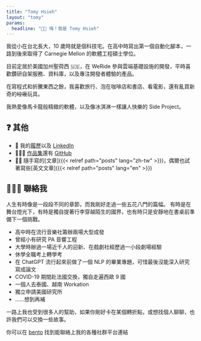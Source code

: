 ```yaml
---
title: "Tomy Hsieh"
layout: "tomy"
params:
  headline: "👋🏻 嗨！我是 Tomy Hsieh"
---
```


我從小在台北長大，10 歲時就是個科技宅。在高中時寫出第一個自動化腳本，一路到後來取得了 Carnegie Mellon 的軟體工程碩士學位。

目前定居於美國加州聖荷西 🇺🇸，在 WeRide 參與雲端基礎設施的開發，平時喜歡鑽研自架服務、資料庫，以及專注開發者體驗的產品。

在寫程式和折騰東西之餘，我喜歡旅行、泡在咖啡店和書店、看電影，還有亂買新奇的~~垃圾~~玩具。

我熱愛像馬卡龍般精緻的軟體，以及像冰淇淋一樣讓人快樂的 Side Project。

## ❓ 其他

- 💼 我的[履歷](https://cv.tomy.me)以及 [LinkedIn](https://www.linkedin.com/in/tomy0000000)
- 🧑🏻‍💻 [作品集](https://projects.tomy.me)還有 [GitHub](https://github.com/tomy0000000)
- ✍🏻 隨手寫的[文章]({{< relref path="posts" lang="zh-tw" >}})，偶爾也試著寫些[英文文章]({{< relref path="posts" lang="en" >}})

## 🙋🏻‍♂️ 聯絡我

人生有時像是一段段不同的章節，而我剛好走過一些五花八門的篇幅。
有時是在舞台燈光下，有時是獨自提著行李穿越陌生的國界，也有時只是安靜地在書桌前準備下一個挑戰。

- 高中時在流行音樂社籌辦兩場大型成發
- 曾經小有研究 PA 音響工程
- 大學時辦過一場近千人的迎新、在戲劇社經歷過一小段劇場經驗
- 休學全職考上轉學考
- 在 ChatGPT 流行起來前做了一個 NLP 的畢業專題，可惜最後沒能深入研究寫成論文
- COVID-19 期間赴法國交換，獨自走遍西歐 9 國
- 一個人去泰國、越南 Workation
- 獨立申請美國研究所
- ......想到再補

一路上我也受到很多人的幫助，如果你剛好卡在某個轉折點，或想找個人聊聊，也許我們可以交換一些故事。

你可以在 [bento](https://bento.me/tomyhsieh) 找到能聯絡上我的各種社群平台連結
